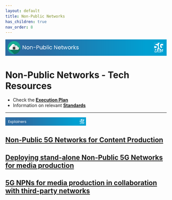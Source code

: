 ```yaml
---
layout: default
title: Non-Public Networks
has_children: true
nav_order: 8
---
```


<img src="../assets/images/Banner_NPN.png" /> 

# Non-Public Networks - Tech Resources

* Check the [**Execution Plan**](https://github.com/orgs/5G-MAG/projects/44/views/11)
* Information on relevant [**Standards**](https://5g-mag.github.io/Standards/pages/npn.html)

---

<img src="../assets/images/Banner_Explainers.png" width="50%" /> 

## [Non-Public 5G Networks for Content Production](https://www.5g-mag.com/post/non-public-5g-networks-for-content-production)
## [Deploying stand-alone Non-Public 5G Networks for media production](https://www.5g-mag.com/post/deploying-stand-alone-non-public5g-networks-for-media-production)
## [5G NPNs for media production in collaboration with third-party networks](https://www.5g-mag.com/post/5g-npns-for-media-production-collaboration-with-third-party-networks)
